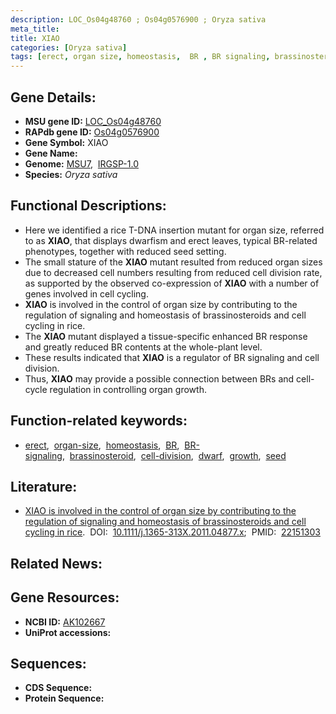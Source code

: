 ```yaml
---
description: LOC_Os04g48760 ; Os04g0576900 ; Oryza sativa
meta_title:
title: XIAO
categories: [Oryza sativa]
tags: [erect, organ size, homeostasis,  BR , BR signaling, brassinosteroid, cell division, dwarf, growth, seed]
---
```


## Gene Details:
- **MSU gene ID:** [LOC_Os04g48760](http://rice.uga.edu/cgi-bin/ORF_infopage.cgi?orf=LOC_Os04g48760)  
- **RAPdb gene ID:** [Os04g0576900](https://rapdb.dna.affrc.go.jp/locus/?name=Os04g0576900)  
- **Gene Symbol:** XIAO
- **Gene Name:**
- **Genome:**  [MSU7](http://rice.uga.edu/),&nbsp;&nbsp;[IRGSP-1.0](https://rapdb.dna.affrc.go.jp/download/irgsp1.html)
- **Species:** *Oryza sativa*

## Functional Descriptions:
   - Here we identified a rice T-DNA insertion mutant for organ size, referred to as **XIAO**, that displays dwarfism and erect leaves, typical BR-related phenotypes, together with reduced seed setting.
   - The small stature of the **XIAO** mutant resulted from reduced organ sizes due to decreased cell numbers resulting from reduced cell division rate, as supported by the observed co-expression of **XIAO** with a number of genes involved in cell cycling.
   - **XIAO** is involved in the control of organ size by contributing to the regulation of signaling and homeostasis of brassinosteroids and cell cycling in rice.
   - The **XIAO** mutant displayed a tissue-specific enhanced BR response and greatly reduced BR contents at the whole-plant level.
   - These results indicated that **XIAO** is a regulator of BR signaling and cell division.
   - Thus, **XIAO** may provide a possible connection between BRs and cell-cycle regulation in controlling organ growth.

## Function-related keywords:
   - [erect](/tags/erect/),&nbsp;&nbsp;[organ-size](/tags/organ-size/),&nbsp;&nbsp;[homeostasis](/tags/homeostasis/),&nbsp;&nbsp;[BR](/tags/BR/),&nbsp;&nbsp;[BR-signaling](/tags/BR-signaling/),&nbsp;&nbsp;[brassinosteroid](/tags/brassinosteroid/),&nbsp;&nbsp;[cell-division](/tags/cell-division/),&nbsp;&nbsp;[dwarf](/tags/dwarf/),&nbsp;&nbsp;[growth](/tags/growth/),&nbsp;&nbsp;[seed](/tags/seed/)

## Literature:
   - [XIAO is involved in the control of organ size by contributing to the regulation of signaling and homeostasis of brassinosteroids and cell cycling in rice](https://www.doi.org/10.1111/j.1365-313X.2011.04877.x).&nbsp;&nbsp;DOI:&nbsp;&nbsp;[10.1111/j.1365-313X.2011.04877.x](https://www.doi.org/10.1111/j.1365-313X.2011.04877.x);&nbsp;&nbsp;PMID:&nbsp;&nbsp;[22151303](https://pubmed.ncbi.nlm.nih.gov/22151303/)

## Related News:

## Gene Resources:
- **NCBI ID:**  [AK102667](http://www.ncbi.nlm.nih.gov/nuccore/AK102667)
- **UniProt accessions:** [](https://www.uniprot.org/uniprotkb//entry)

## Sequences:
- **CDS Sequence:**
- **Protein Sequence:**
